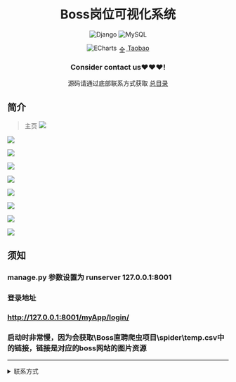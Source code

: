 
<div align="center">
  <h1>Boss岗位可视化系统</h1>

![Django](https://img.shields.io/badge/Django-3.x-green.svg?style=for-the-badge&logo=flask&logoColor=white&style=plastic)
![MySQL](https://img.shields.io/badge/MySQL-4479A1.svg?style=for-the-badge&logo=mysql&logoColor=white&style=plastic)

![ECharts](https://img.shields.io/badge/ECharts-3DDC84.svg?style=for-the-badge&logo=apacheecharts&logoColor=white&style=plastic)
<img src="https://www.taobao.com/favicon.ico" alt="全球 Web 图标" role="presentation" data-bm="45" width="17" height="17" align="center" ><a href='https://shop230447850.taobao.com/' > Taobao</a></img>
  ### **Consider contact us❤️❤️❤️!**
</div>

<div align="center">

源码请通过底部联系方式获取 [总目录](https://gitcode.net/k54kdk/k54kdk/-/blob/master/README.md#django+mysql系统展示)

</div>


## 简介
> 主页
![](https://gitee.com/k54kdk/result_display/raw/master/src/Boss岗位可视化系统/1.png)

![](https://gitee.com/k54kdk/result_display/raw/master/src/Boss岗位可视化系统/2.png)

![](https://gitee.com/k54kdk/result_display/raw/master/src/Boss岗位可视化系统/3.png)

![](https://gitee.com/k54kdk/result_display/raw/master/src/Boss岗位可视化系统/4.png)

![](https://gitee.com/k54kdk/result_display/raw/master/src/Boss岗位可视化系统/5.png)

![](https://gitee.com/k54kdk/result_display/raw/master/src/Boss岗位可视化系统/5-1.png)

![](https://gitee.com/k54kdk/result_display/raw/master/src/Boss岗位可视化系统/6.png)

![](https://gitee.com/k54kdk/result_display/raw/master/src/Boss岗位可视化系统/7.png)

![](https://gitee.com/k54kdk/result_display/raw/master/src/Boss岗位可视化系统/7-1.png)

## 须知
### manage.py 参数设置为 runserver  127.0.0.1:8001
### 登录地址
### http://127.0.0.1:8001/myApp/login/
### 启动时非常慢，因为会获取\Boss直聘爬虫项目\spider\temp.csv中的链接，链接是对应的boss网站的图片资源


***
<details>
<summary> 联系方式</summary>
<html>
    <div align="center">
        <table align="center" >
            <tr>
                <td>
                    <img src="https://gitee.com/k54kdk/result_display/raw/master/src/联系二维码/微信好友.jpg" height=350/>
                </td>
                <td>
                    <img src="https://gitee.com/k54kdk/result_display/raw/master/src/联系二维码/QQ好友.jpg" height=350/>
                </td>
            </tr>
        </table>
    </div>
</html>
<details>
<summary> 联系方式</summary>
<html>
    <div align="center">
        <table align="center" >
            <tr>
                <td>
                    <img src="https://gitee.com/k54kdk/result_display/raw/master/src/联系二维码/微信好友.jpg" height=350/>
                </td>
                <td>
                    <img src="https://gitee.com/k54kdk/result_display/raw/master/src/联系二维码/QQ好友.jpg" height=350/>
                </td>
            </tr>
        </table>
    </div>
</html>
